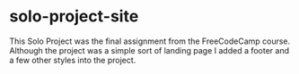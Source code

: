 # solo-project-site

This Solo Project was the final assignment from the FreeCodeCamp course. Although the project was a simple sort of landing page I added a footer and a few other styles into the project.
 
